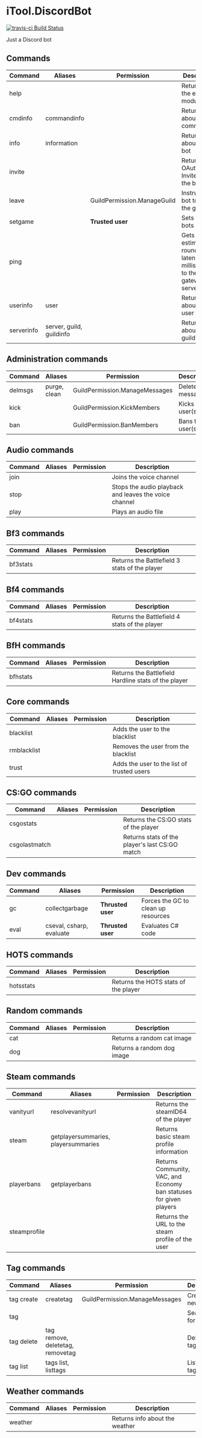 # iTool.DiscordBot

[![travis-ci Build Status](https://api.travis-ci.org/Bond-009/iTool.DiscordBot.svg?branch=master)](https://travis-ci.org/Bond-009/iTool.DiscordBot)

Just a Discord bot

## Commands

| Command | Aliases | Permission | Description |
| ------- | ------- | ---------- | ----------- |
| help | | | Returns all the enabled modules |
| cmdinfo | commandinfo | | Returns info about the command |
| info | information | | Returns info about the bot |
| invite | | | Returns the OAuth2 Invite URL of the bot |
| leave | | GuildPermission.ManageGuild | Instructs the bot to leave the guild |
| setgame | | **Trusted user** | Sets the bots game |
| ping | | | Gets the estimated round-trip latency, in milliseconds, to the gateway server |
| userinfo | user | | Returns info about the user |
| serverinfo | server, guild, guildinfo | | Returns info about the guild |

## Administration commands

| Command | Aliases | Permission | Description |
| ------- | ------- | ---------- | ----------- |
| delmsgs | purge, clean | GuildPermission.ManageMessages | Deletes the messages |
| kick | | GuildPermission.KickMembers | Kicks the user(s) |
| ban | | GuildPermission.BanMembers | Bans the user(s) |

## Audio commands

| Command | Aliases | Permission | Description |
| ------- | ------- | ---------- | ----------- |
| join | | | Joins the voice channel |
| stop | | | Stops the audio playback and leaves the voice channel |
| play | | | Plays an audio file |

## Bf3 commands

| Command | Aliases | Permission | Description |
| ------- | ------- | ---------- | ----------- |
| bf3stats | | | Returns the Battlefield 3 stats of the player |

## Bf4 commands

| Command | Aliases | Permission | Description |
| ------- | ------- | ---------- | ----------- |
| bf4stats | | | Returns the Battlefield 4 stats of the player |

## BfH commands

| Command | Aliases | Permission | Description |
| ------- | ------- | ---------- | ----------- |
| bfhstats | | | Returns the Battlefield Hardline stats of the player |

## Core commands

| Command | Aliases | Permission | Description |
| ------- | ------- | ---------- | ----------- |
| blacklist | | | Adds the user to the blacklist |
| rmblacklist | | | Removes the user from the blacklist |
| trust | | | Adds the user to the list of trusted users |

## CS:GO commands

| Command | Aliases | Permission | Description |
| ------- | ------- | ---------- | ----------- |
| csgostats | | | Returns the CS:GO stats of the player |
| csgolastmatch | | | Returns stats of the player's last CS:GO match |

## Dev commands

| Command | Aliases | Permission | Description |
| ------- | ------- | ---------- | ----------- |
| gc | collectgarbage | **Thrusted user** | Forces the GC to clean up resources |
| eval | cseval, csharp, evaluate | **Thrusted user** | Evaluates C# code |

## HOTS commands

| Command | Aliases | Permission | Description |
| ------- | ------- | ---------- | ----------- |
| hotsstats | | | Returns the HOTS stats of the player |

## Random commands

| Command | Aliases | Permission | Description |
| ------- | ------- | ---------- | ----------- |
| cat | | | Returns a random cat image |
| dog | | | Returns a random dog image |

## Steam commands

| Command | Aliases | Permission | Description |
| ------- | ------- | ---------- | ----------- |
| vanityurl | resolvevanityurl | | Returns the steamID64 of the player |
| steam | getplayersummaries, playersummaries | | Returns basic steam profile information |
| playerbans | getplayerbans | | Returns Community, VAC, and Economy ban statuses for given players |
| steamprofile | | | Returns the URL to the steam profile of the user |

## Tag commands

| Command | Aliases | Permission | Description |
| ------- | ------- | ---------- | ----------- |
| tag create| createtag | GuildPermission.ManageMessages | Creates a new tag |
| tag | | | Searches for a tag |
| tag delete | tag remove, deletetag, removetag | | Deletes a tag |
| tag list | tags list, listtags | | Lists all tags |

## Weather commands

| Command | Aliases | Permission | Description |
| ------- | ------- | ---------- | ----------- |
| weather | | | Returns info about the weather |
